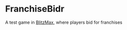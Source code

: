 # FranchiseBidr
A test game in [BlitzMax](https://blitzmax.org/docs/en/tutorials/beginners_guide/), where players bid for franchises
